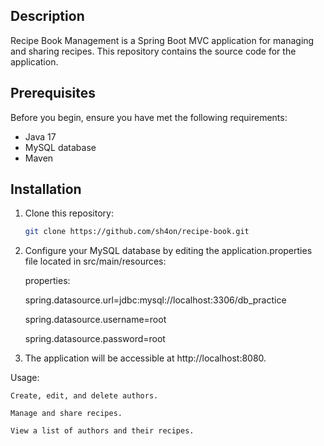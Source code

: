 ## Description

Recipe Book Management is a Spring Boot MVC application for managing and sharing recipes. This repository contains the source code for the application.

## Prerequisites

Before you begin, ensure you have met the following requirements:

- Java 17
- MySQL database
- Maven

## Installation

1. Clone this repository:

   ```bash
   git clone https://github.com/sh4on/recipe-book.git

2. Configure your MySQL database by editing the application.properties file located in src/main/resources:

	properties:

	spring.datasource.url=jdbc:mysql://localhost:3306/db_practice

	spring.datasource.username=root

	spring.datasource.password=root


2. The application will be accessible at http://localhost:8080.

Usage:

	Create, edit, and delete authors.

	Manage and share recipes.

	View a list of authors and their recipes.